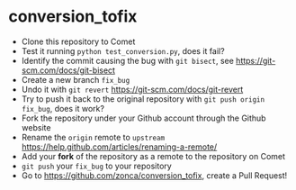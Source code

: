 # conversion_tofix

* Clone this repository to Comet
* Test it running `python test_conversion.py`, does it fail?
* Identify the commit causing the bug with `git bisect`, see <https://git-scm.com/docs/git-bisect>
* Create a new branch `fix_bug`
* Undo it with `git revert` <https://git-scm.com/docs/git-revert>
* Try to push it back to the original repository with `git push origin fix_bug`, does it work?
* Fork the repository under your Github account through the Github website
* Rename the `origin` remote to `upstream` <https://help.github.com/articles/renaming-a-remote/>
* Add your **fork** of the repository as a remote to the repository on Comet
* `git push` your `fix_bug` to your repository
* Go to <https://github.com/zonca/conversion_tofix>, create a Pull Request!

